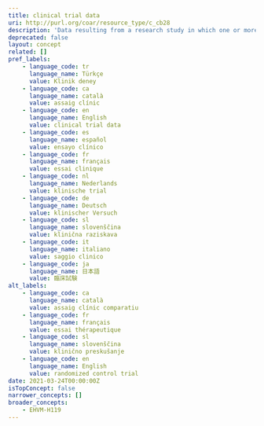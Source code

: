 ```yaml
---
title: clinical trial data
uri: http://purl.org/coar/resource_type/c_cb28
description: 'Data resulting from a research study in which one or more human subjects are prospectively assigned to one or more interventions (which may include placebo or other control) to evaluate the effects of those interventions on health-related biomedical or behavioral outcomes. [Source: Adapted from https://grants.nih.gov/policy/clinical-trials/definition.htm]'
deprecated: false
layout: concept
related: []
pref_labels:
    - language_code: tr
      language_name: Türkçe
      value: Klinik deney
    - language_code: ca
      language_name: català
      value: assaig clínic
    - language_code: en
      language_name: English
      value: clinical trial data
    - language_code: es
      language_name: español
      value: ensayo clínico
    - language_code: fr
      language_name: français
      value: essai clinique
    - language_code: nl
      language_name: Nederlands
      value: klinische trial
    - language_code: de
      language_name: Deutsch
      value: klinischer Versuch
    - language_code: sl
      language_name: slovenščina
      value: klinična raziskava
    - language_code: it
      language_name: italiano
      value: saggio clinico
    - language_code: ja
      language_name: 日本語
      value: 臨床試験
alt_labels:
    - language_code: ca
      language_name: català
      value: assaig clínic comparatiu
    - language_code: fr
      language_name: français
      value: essai thérapeutique
    - language_code: sl
      language_name: slovenščina
      value: klinično preskušanje
    - language_code: en
      language_name: English
      value: randomized control trial
date: 2021-03-24T00:00:00Z
isTopConcept: false
narrower_concepts: []
broader_concepts:
    - EHVM-H119
---
```


